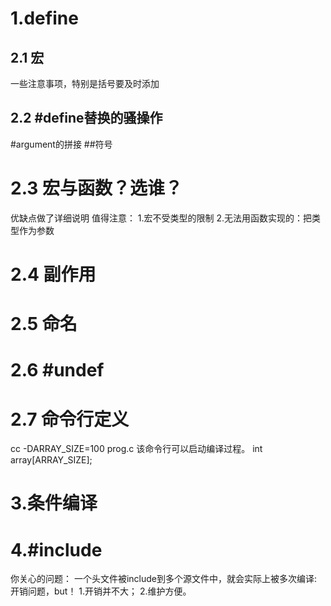 # 1.define

## 2.1 宏
一些注意事项，特别是括号要及时添加

## 2.2 #define替换的骚操作
#argument的拼接
##符号

# 2.3 宏与函数？选谁？
优缺点做了详细说明
值得注意：
1.宏不受类型的限制
2.无法用函数实现的：把类型作为参数

# 2.4 副作用

# 2.5 命名

# 2.6 #undef

# 2.7 命令行定义

cc -DARRAY_SIZE=100 prog.c 该命令行可以启动编译过程。
int array[ARRAY_SIZE];

# 3.条件编译

# 4.#include
你关心的问题：
一个头文件被include到多个源文件中，就会实际上被多次编译:
开销问题，but！
1.开销并不大；
2.维护方便。

